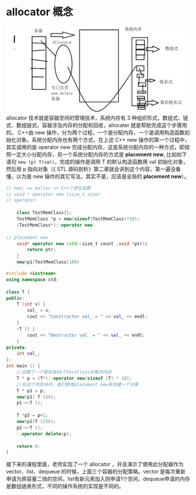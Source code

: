 # allocator 概念

![alloc](./img/Alloc管理容器和内存分布.png)
allocator 技术就是容器空间的管理技术，系统内存有 3 种组织形式，数组式、链式、数组链式，容器涉及内存的分配和回收，allocater 就是帮助完成这个步骤用的。
C++由 new 操作，分为两个过程，一个是分配内存，一个是调用构造函数初始化对象。系统分配内存也有两个方式，在上述 C++ new 操作的第一个过程中，其实调用的是 operator new 完成分配内存，这是系统分配内存的一种方式，即按照一定大小分配内存，另一个系统分配内存的方式是 **placement new**, 比如如下语句 ```new (p) T(val)```，完成的操作是调用 T 的默认构造函数用 val 初始化对象，然后用 p 指向对象（《 STL 源码剖析》第二章就会讲到这个内容，第一遍没看懂，以为是 new 操作的其它写法，其实不是，应该是全局的 **placement new**）。

```c++
// new: == malloc => C++个原生函数
// void * operator new (size_t size)
// operator: 

    class TestMemClass{};
    TestMemClass *p = new(sizeof(TestMemClass)*10);
    (TestMemClass*)::operator new

// placement new
    void* operator new (std::size_t count ,void *ptr){
        return ptr;
    }
    new(p1)TestMemClass(100)


```

```c++
#include <iostream>
using namespace std;

class T {
public:
    T (int v) {
        val_ = v;
        cout << "Constructor val_ = " << val_ << endl;
    }
    ~T () {
        cout << "Destructor val_ = " << val_ << endl;
    }
private:
    int val_;
};
int main () {
    //创建了一个能存放10个TestClass对象的内存
    T * p = (T*)::operator new(sizeof (T) * 10);
    //在这个内存块中，我们使用placement new来创建一个对象
    T * p1 = p;
    new(p1) T (24);
    p1->~T ();

    T *p2 = p+1;
    new(p2)T (256);
    p2->~T ();
    ::operator delete(p);

    return 0;
}
```

接下来的课程里面，老师实现了一个 allocator ，并且演示了使用此分配器作为 vector、list、dequeue 的时候，上面三个容器的分配策略。vector 是每次重新申请为原容量二倍的空间，list有新元素加入则申请1个空间，dequeue申请的内存是数组链表形式，不同的操作系统的实现是不同的。

